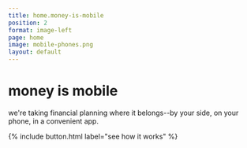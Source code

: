 ```yaml
---
title: home.money-is-mobile
position: 2
format: image-left
page: home
image: mobile-phones.png
layout: default
---
```


# money is mobile
we're taking financial planning where it belongs--by your side, on your phone,
in a convenient app.

{% include button.html label="see how it works" %}


